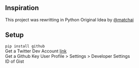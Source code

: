## Inspiration
This project was rewritting in Python Original Idea by [@matchai](https://github.com/matchai/bird-box)

## Setup
``pip install github``\
Get a Twitter Dev Account [link](https://developer.twitter.com/)\
Get a Github Key User Profile > Settings > Developer Settings\
ID of Gist


